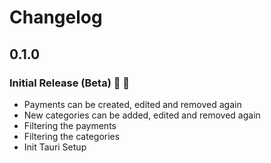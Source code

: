# Changelog

## 0.1.0

### Initial Release (Beta) :rocket: :metal:

* Payments can be created, edited and removed again
* New categories can be added, edited and removed again
* Filtering the payments
* Filtering the categories
* Init Tauri Setup
